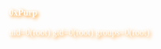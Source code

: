 <!DOCTYPE html>
<html lang="fr">
<head>
    <link href="https://fonts.googleapis.com/css?family=Orbitron:700" rel="stylesheet">
</head>
<body>
<h1> <font alt="0xPurp" face="Orbitron" color="white" size="4" style="text-shadow: 3px 3px 7px #FF8C00;"> 0xPurp </font> </h1>   
<p><font alt="0xPurp" face="Orbitron" color="white" size="4" style="text-shadow: 3px 3px 7px #FF8C00;">uid=0(root) gid=0(root) groups=0(root)</font></p>
</body>
</html>
